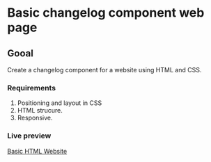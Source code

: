 # Basic changelog component web page

## Gooal

Create a changelog component for a website using HTML and CSS.

### Requirements

<ol>
<li>Positioning and layout in CSS</li>
<li>HTML strucure.</li>
<li>Responsive.</li>
</ol>

### Live preview

<a href="#">Basic HTML Website</a>